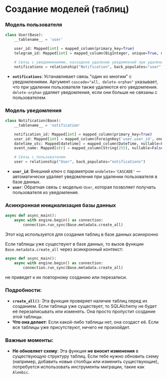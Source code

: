 # Создание моделей (таблиц)

### Модель пользователя

```python
class User(Base):
    __tablename__ = 'user'

    user_id: Mapped[int] = mapped_column(primary_key=True)
    telegram_id: Mapped[int] = mapped_column(BigInteger, unique=True, nullable=False)

    # Связь с уведомлениями, каскадное удаление уведомлений при удалении пользователя
    notifications = relationship("Notification", back_populates="user", cascade="all, delete-orphan")
```

- **`notifications`**: Устанавливает связь "один ко многим" с уведомлениями. Аргумент `cascade="all, delete-orphan"` указывает, что при удалении пользователя также удаляются его уведомления. `delete-orphan` удаляет уведомления, если они больше не связаны с пользователем.

### Модель уведомления

```python
class Notification(Base):
    __tablename__ = 'notification'

    notification_id: Mapped[int] = mapped_column(primary_key=True)
    user_id: Mapped[int] = mapped_column(ForeignKey('user.user_id', ondelete='CASCADE'), nullable=False)
    datetime_utc: Mapped[datetime] = mapped_column(DateTime, nullable=False)
    event_name: Mapped[str] = mapped_column(String(255), nullable=False)

    # Связь с пользователем
    user = relationship("User", back_populates="notifications")
```

- **`user_id`**: Внешний ключ с параметром `ondelete='CASCADE'` — автоматически удаляет уведомления при удалении пользователя в базе данных.
- **`user`**: Обратная связь с моделью `User`, которая позволяет получать пользователя из уведомления.

### Асинхронная инициализация базы данных

```python
async def async_main():
    async with engine.begin() as connection:
        connection.run_sync(Base.metadata.create_all)
```

Этот код используется для создания таблиц в базе данных асинхронно

Если таблицы уже существуют в базе данных, то вызов функции `Base.metadata.create_all` через асинхронный контекст:

```python
async def async_main():
    async with engine.begin() as connection:
        connection.run_sync(Base.metadata.create_all)
```

не приведет к их повторному созданию или перезаписи.

### Подробности:

- **`create_all()`**: Эта функция проверяет наличие таблиц перед их созданием. Если таблица уже существует, то SQLAlchemy не будет её перезаписывать или изменять. Она просто пропустит создание этой таблицы.
- **Что она делает**: Если какой-либо таблицы нет, она создаст её. Если все таблицы уже присутствуют, ничего не произойдет.

### Важные моменты:

- **Не обновляет схему**: Эта функция **не вносит изменения** в существующую структуру таблиц. Если тебе нужно обновить схему (например, добавить новые столбцы или изменить существующие), потребуется использовать инструменты миграции, такие как `Alembic`.